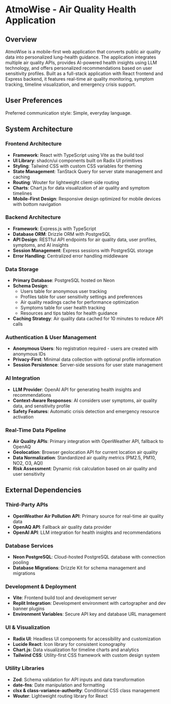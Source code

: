# AtmoWise - Air Quality Health Application

## Overview

AtmoWise is a mobile-first web application that converts public air quality data into personalized lung-health guidance. The application integrates multiple air quality APIs, provides AI-powered health insights using LLM technology, and offers personalized recommendations based on user sensitivity profiles. Built as a full-stack application with React frontend and Express backend, it features real-time air quality monitoring, symptom tracking, timeline visualization, and emergency crisis support.

## User Preferences

Preferred communication style: Simple, everyday language.

## System Architecture

### Frontend Architecture
- **Framework**: React with TypeScript using Vite as the build tool
- **UI Library**: shadcn/ui components built on Radix UI primitives
- **Styling**: Tailwind CSS with custom CSS variables for theming
- **State Management**: TanStack Query for server state management and caching
- **Routing**: Wouter for lightweight client-side routing
- **Charts**: Chart.js for data visualization of air quality and symptom timelines
- **Mobile-First Design**: Responsive design optimized for mobile devices with bottom navigation

### Backend Architecture
- **Framework**: Express.js with TypeScript
- **Database ORM**: Drizzle ORM with PostgreSQL
- **API Design**: RESTful API endpoints for air quality data, user profiles, symptoms, and AI insights
- **Session Management**: Express sessions with PostgreSQL storage
- **Error Handling**: Centralized error handling middleware

### Data Storage
- **Primary Database**: PostgreSQL hosted on Neon
- **Schema Design**: 
  - Users table for anonymous user tracking
  - Profiles table for user sensitivity settings and preferences
  - Air quality readings cache for performance optimization
  - Symptoms table for user health tracking
  - Resources and tips tables for health guidance
- **Caching Strategy**: Air quality data cached for 10 minutes to reduce API calls

### Authentication & User Management
- **Anonymous Users**: No registration required - users are created with anonymous IDs
- **Privacy-First**: Minimal data collection with optional profile information
- **Session Persistence**: Server-side sessions for user state management

### AI Integration
- **LLM Provider**: OpenAI API for generating health insights and recommendations
- **Context-Aware Responses**: AI considers user symptoms, air quality data, and sensitivity profile
- **Safety Features**: Automatic crisis detection and emergency resource activation

### Real-Time Data Pipeline
- **Air Quality APIs**: Primary integration with OpenWeather API, fallback to OpenAQ
- **Geolocation**: Browser geolocation API for current location air quality
- **Data Normalization**: Standardized air quality metrics (PM2.5, PM10, NO2, O3, AQI)
- **Risk Assessment**: Dynamic risk calculation based on air quality and user sensitivity

## External Dependencies

### Third-Party APIs
- **OpenWeather Air Pollution API**: Primary source for real-time air quality data
- **OpenAQ API**: Fallback air quality data provider
- **OpenAI API**: LLM integration for health insights and recommendations

### Database Services
- **Neon PostgreSQL**: Cloud-hosted PostgreSQL database with connection pooling
- **Database Migrations**: Drizzle Kit for schema management and migrations

### Development & Deployment
- **Vite**: Frontend build tool and development server
- **Replit Integration**: Development environment with cartographer and dev banner plugins
- **Environment Variables**: Secure API key and database URL management

### UI & Visualization
- **Radix UI**: Headless UI components for accessibility and customization
- **Lucide React**: Icon library for consistent iconography
- **Chart.js**: Data visualization for timeline charts and analytics
- **Tailwind CSS**: Utility-first CSS framework with custom design system

### Utility Libraries
- **Zod**: Schema validation for API inputs and data transformation
- **date-fns**: Date manipulation and formatting
- **clsx & class-variance-authority**: Conditional CSS class management
- **Wouter**: Lightweight routing library for React
